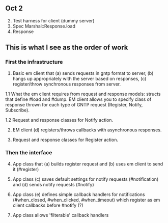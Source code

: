 ## Oct 2

2. Test harness for client (dummy server)
3. Spec Marshal::Response.load
4. Response


## This is what I see as the order of work

### First the infrastructure

1. Basic em client that (a) sends requests in gntp format to server, (b) hangs up appropriately with the server based on responses, (c) register/throw synchronous responses from server.

1.1 What the em client requires from request and response models: structs that define #load and #dump.  EM client allows you to specify class of response thrown for each type of GNTP request (Register, Notify, Subscribe).

1.2 Request and response classes for Notify action.


2. EM client (d) registers/throws callbacks with asynchronous responses.

3. Request and response classes for Register action.


### Then the interface

4. App class that (a) builds register request and (b) uses em client to send it (#register)

5. App class (c) saves default settings for notify requests (#notification) and (d) sends notify requests (#notify)

6. App class (e) defines simple callback handlers for notifications (#when_closed, #when_clicked, #when_timeout) which register as em client callbacks before #notify (?)

7. App class allows 'filterable' callback handlers



